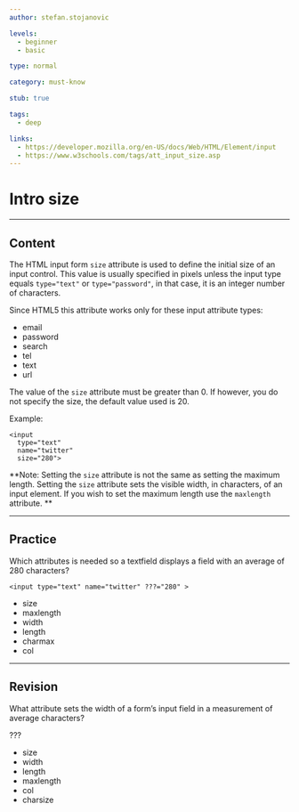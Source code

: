```yaml
---
author: stefan.stojanovic

levels:
  - beginner
  - basic

type: normal

category: must-know

stub: true

tags:
  - deep

links:
  - https://developer.mozilla.org/en-US/docs/Web/HTML/Element/input
  - https://www.w3schools.com/tags/att_input_size.asp
---
```

# Intro size
---
## Content

The HTML input form `size` attribute is used to define the initial size of an input control. This value is usually specified in pixels unless the input type equals `type="text"` or `type="password"`, in that case, it is an integer number of characters.


Since HTML5 this attribute works only for these input attribute types:
  - email
  - password
  - search
  - tel
  - text
  - url
  
The value of the `size` attribute must be greater than 0. If however, you do not specify the size, the default value used is 20.

Example:
```
<input 
  type="text" 
  name="twitter" 
  size="280">
```

**Note: Setting the `size` attribute is not the same as setting the maximum length. Setting the `size` attribute sets the visible width, in characters, of an input element. If you wish to set the maximum length use the `maxlength` attribute. **
  
---
## Practice

Which attributes is needed so a textfield displays a field with an average of 280 characters?

`<input type="text" name="twitter" ???="280" >`

* size
* maxlength
* width
* length
* charmax
* col

---
## Revision

What attribute sets the width of a form’s input field in a measurement of average characters?

???
 
 * size
 * width
 * length
 * maxlength
 * col
 * charsize
 
 
    
    
